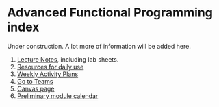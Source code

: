 # Advanced Functional Programming index

Under construction. A lot more of information will be added here.

 1. [Lecture Notes](files/LectureNotes), including lab sheets.
 1. [Resources for daily use](files/LectureNotes/files/resources.md)
 1. [Weekly Activity Plans](files/ActivityPlans)
 1. [Go to Teams](https://teams.microsoft.com/l/team/19%3aR61tJG-pMjV401vTB2LyPJrPPpwhLzKQb2XbdwC9R5s1%40thread.tacv2/conversations?groupId=61980408-0833-4885-91fa-2ecde6c7c03f&tenantId=b024cacf-dede-4241-a15c-3c97d553e9f3)
 1. [Canvas page](https://canvas.bham.ac.uk/courses/56295)
 1. [Preliminary module calendar](files/calendar.md)
